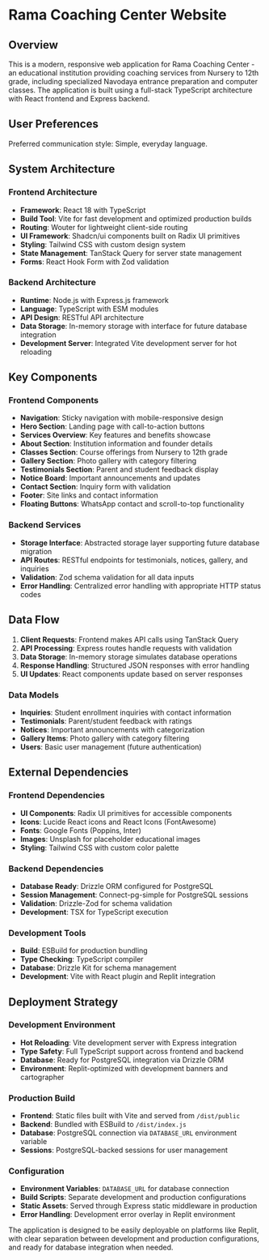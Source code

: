 # Rama Coaching Center Website

## Overview

This is a modern, responsive web application for Rama Coaching Center - an educational institution providing coaching services from Nursery to 12th grade, including specialized Navodaya entrance preparation and computer classes. The application is built using a full-stack TypeScript architecture with React frontend and Express backend.

## User Preferences

Preferred communication style: Simple, everyday language.

## System Architecture

### Frontend Architecture
- **Framework**: React 18 with TypeScript
- **Build Tool**: Vite for fast development and optimized production builds
- **Routing**: Wouter for lightweight client-side routing
- **UI Framework**: Shadcn/ui components built on Radix UI primitives
- **Styling**: Tailwind CSS with custom design system
- **State Management**: TanStack Query for server state management
- **Forms**: React Hook Form with Zod validation

### Backend Architecture
- **Runtime**: Node.js with Express.js framework
- **Language**: TypeScript with ESM modules
- **API Design**: RESTful API architecture
- **Data Storage**: In-memory storage with interface for future database integration
- **Development Server**: Integrated Vite development server for hot reloading

## Key Components

### Frontend Components
- **Navigation**: Sticky navigation with mobile-responsive design
- **Hero Section**: Landing page with call-to-action buttons
- **Services Overview**: Key features and benefits showcase
- **About Section**: Institution information and founder details
- **Classes Section**: Course offerings from Nursery to 12th grade
- **Gallery Section**: Photo gallery with category filtering
- **Testimonials Section**: Parent and student feedback display
- **Notice Board**: Important announcements and updates
- **Contact Section**: Inquiry form with validation
- **Footer**: Site links and contact information
- **Floating Buttons**: WhatsApp contact and scroll-to-top functionality

### Backend Services
- **Storage Interface**: Abstracted storage layer supporting future database migration
- **API Routes**: RESTful endpoints for testimonials, notices, gallery, and inquiries
- **Validation**: Zod schema validation for all data inputs
- **Error Handling**: Centralized error handling with appropriate HTTP status codes

## Data Flow

1. **Client Requests**: Frontend makes API calls using TanStack Query
2. **API Processing**: Express routes handle requests with validation
3. **Data Storage**: In-memory storage simulates database operations
4. **Response Handling**: Structured JSON responses with error handling
5. **UI Updates**: React components update based on server responses

### Data Models
- **Inquiries**: Student enrollment inquiries with contact information
- **Testimonials**: Parent/student feedback with ratings
- **Notices**: Important announcements with categorization
- **Gallery Items**: Photo gallery with category filtering
- **Users**: Basic user management (future authentication)

## External Dependencies

### Frontend Dependencies
- **UI Components**: Radix UI primitives for accessible components
- **Icons**: Lucide React icons and React Icons (FontAwesome)
- **Fonts**: Google Fonts (Poppins, Inter)
- **Images**: Unsplash for placeholder educational images
- **Styling**: Tailwind CSS with custom color palette

### Backend Dependencies
- **Database Ready**: Drizzle ORM configured for PostgreSQL
- **Session Management**: Connect-pg-simple for PostgreSQL sessions
- **Validation**: Drizzle-Zod for schema validation
- **Development**: TSX for TypeScript execution

### Development Tools
- **Build**: ESBuild for production bundling
- **Type Checking**: TypeScript compiler
- **Database**: Drizzle Kit for schema management
- **Development**: Vite with React plugin and Replit integration

## Deployment Strategy

### Development Environment
- **Hot Reloading**: Vite development server with Express integration
- **Type Safety**: Full TypeScript support across frontend and backend
- **Database**: Ready for PostgreSQL integration via Drizzle ORM
- **Environment**: Replit-optimized with development banners and cartographer

### Production Build
- **Frontend**: Static files built with Vite and served from `/dist/public`
- **Backend**: Bundled with ESBuild to `/dist/index.js`
- **Database**: PostgreSQL connection via `DATABASE_URL` environment variable
- **Sessions**: PostgreSQL-backed sessions for user management

### Configuration
- **Environment Variables**: `DATABASE_URL` for database connection
- **Build Scripts**: Separate development and production configurations
- **Static Assets**: Served through Express static middleware in production
- **Error Handling**: Development error overlay in Replit environment

The application is designed to be easily deployable on platforms like Replit, with clear separation between development and production configurations, and ready for database integration when needed.